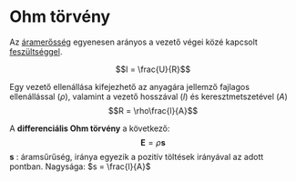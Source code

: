 # Ohm törvény

Az [áramerősség](./aramerosseg.md) egyenesen arányos a vezető végei közé kapcsolt [feszültséggel](./feszultseg.md).

$$I = \frac{U}{R}$$

Egy vezető ellenállása kifejezhető az anyagára jellemző fajlagos ellenállással ($\rho$), valamint a vezető hosszával ($l$) és keresztmetszetével ($A$)
$$R = \rho\frac{l}{A}$$

A **differenciális Ohm törvény** a következő:
$$\textbf{E} = \rho \textbf{s}$$
$\textbf{s}$ : áramsűrűség, iránya egyezik a pozitív töltések irányával az adott pontban. Nagysága: $s = \frac{l}{A}$